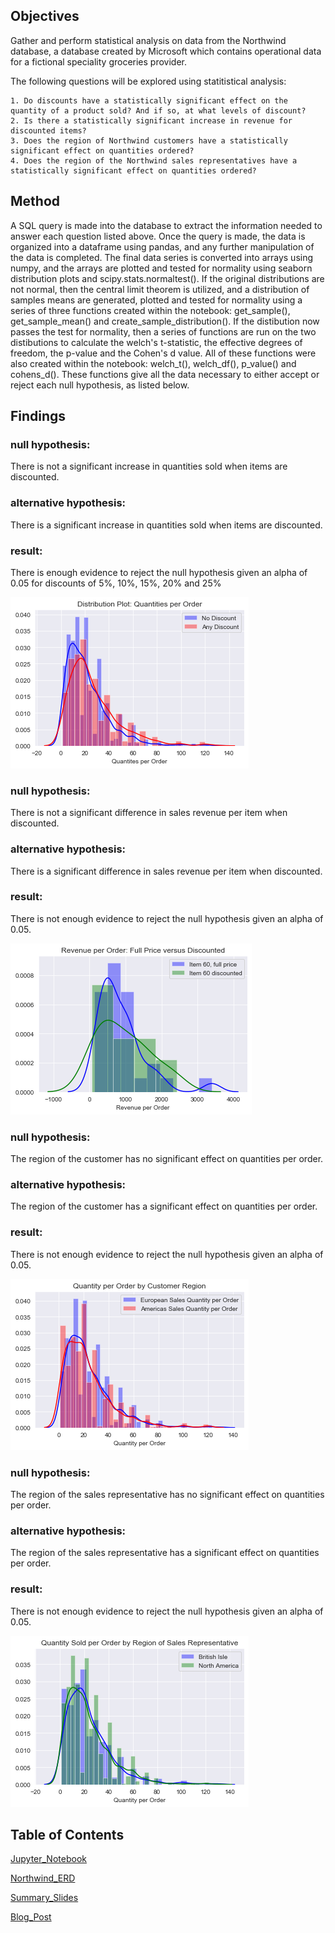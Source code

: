 ## Objectives

Gather and perform statistical analysis on data from the Northwind database, a database created by Microsoft which contains operational data for a fictional speciality groceries provider. 

The following questions will be explored using statitistical analysis:

    1. Do discounts have a statistically significant effect on the quantity of a product sold? And if so, at what levels of discount?
    2. Is there a statistically significant increase in revenue for discounted items?
    3. Does the region of Northwind customers have a statistically significant effect on quantities ordered?
    4. Does the region of the Northwind sales representatives have a statistically significant effect on quantities ordered?
    

## Method

A SQL query is made into the database to extract the information needed to answer each question listed above. Once the query is made, the data is organized into a dataframe using pandas, and any further manipulation of the data is completed. The final data series is converted into arrays using numpy, and the arrays are plotted and tested for normality using seaborn distribution plots and scipy.stats.normaltest(). If the original distributions are not normal, then the central limit theorem is utilized, and a distribution of samples means are generated, plotted and tested for normality using a series of three functions created within the notebook: get_sample(), get_sample_mean() and create_sample_distribution(). If the distibution now passes the test for normality, then a series of functions are run on the two distibutions to calculate the welch's t-statistic, the effective degrees of freedom, the p-value and the Cohen's d value. All of these functions were also created within the notebook: welch_t(), welch_df(), p_value() and cohens_d(). These functions give all the data necessary to either accept or reject each null hypothesis, as listed below.

 
    
## Findings

### null hypothesis: 
There is not a significant increase in quantities sold when items are discounted.
### alternative hypothesis:
There is a significant increase in quantities sold when items are discounted.
### result:
There is enough evidence to reject the null hypothesis given an alpha of 0.05 for discounts of 5%, 10%, 15%, 20% and 25%

![](DistPlots/Q1.png)

### null hypothesis: 
There is not a significant difference in sales revenue per item when discounted.
### alternative hypothesis:
There is a significant difference in sales revenue per item when discounted. 
### result:
There is not enough evidence to reject the null hypothesis given an alpha of 0.05.

![](DistPlots/Q2.png)

### null hypothesis: 
The region of the customer has no significant effect on quantities per order.
### alternative hypothesis:
The region of the customer has a significant effect on quantities per order.
### result:
There is not enough evidence to reject the null hypothesis given an alpha of 0.05.

![](DistPlots/Q3.png)

### null hypothesis: 
The region of the sales representative has no significant effect on quantities per order.
### alternative hypothesis:
The region of the sales representative has a significant effect on quantities per order.
### result:
There is not enough evidence to reject the null hypothesis given an alpha of 0.05.

![](DistPlots/Q4.png)



## Table of Contents

[Jupyter_Notebook](Module3Project.ipynb)

[Northwind_ERD](Northwind_ERD.png)

[Summary_Slides](Module3SummarySlides.pdf)

[Blog_Post](https://medium.com/@stacyshingleton/hypothesis-testing-within-the-northwind-database-50d744c1640e)


